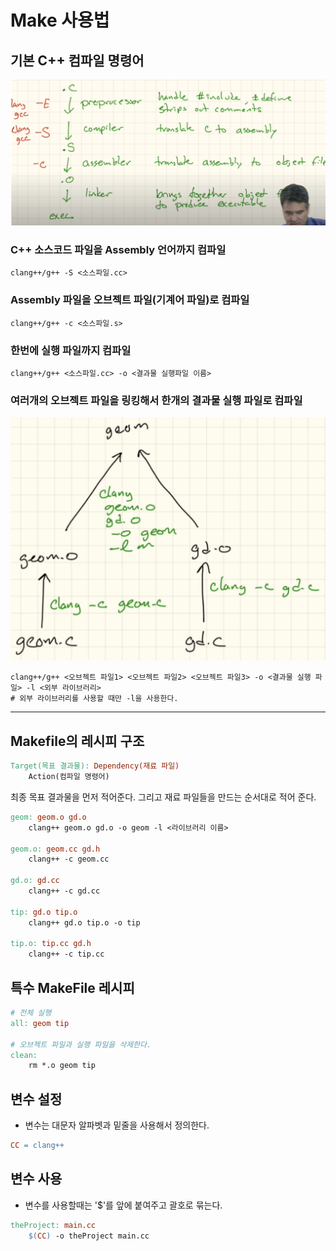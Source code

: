 # Make 사용법

## **기본 C++ 컴파일 명령어**
![컴파일 순서](/src/compile%20process.png)

### C++ 소스코드 파일을 Assembly 언어까지 컴파일
```CC
clang++/g++ -S <소스파일.cc>
```
### Assembly 파일을 오브젝트 파일(기계어 파일)로 컴파일
```CC
clang++/g++ -c <소스파일.s>
```
### 한번에 실행 파일까지 컴파일
```CC
clang++/g++ <소스파일.cc> -o <결과물 실행파일 이름>
```
### 여러개의 오브젝트 파일을 링킹해서 한개의 결과물 실행 파일로 컴파일
![링킹](/src/linking.png)
```CC
clang++/g++ <오브젝트 파일1> <오브젝트 파일2> <오브젝트 파일3> -o <결과물 실행 파일> -l <외부 라이브러리>
# 외부 라이브러리를 사용할 때만 -l을 사용한다.
```
---

## Makefile의 레시피 구조
```MakeFile
Target(목표 결과물): Dependency(재료 파일)
    Action(컴파일 명령어)
```
최종 목표 결과물을 먼저 적어준다. 그리고 재료 파일들을 만드는 순서대로 적어 준다.
```MakeFile
geom: geom.o gd.o
    clang++ geom.o gd.o -o geom -l <라이브러리 이름>

geom.o: geom.cc gd.h
    clang++ -c geom.cc

gd.o: gd.cc
    clang++ -c gd.cc

tip: gd.o tip.o
    clang++ gd.o tip.o -o tip

tip.o: tip.cc gd.h
    clang++ -c tip.cc
```

## 특수 MakeFile 레시피
```MakeFile
# 전체 실행
all: geom tip

# 오브젝트 파일과 실행 파일을 삭제한다.
clean:
    rm *.o geom tip
```

## 변수 설정
* 변수는 대문자 알파벳과 밑줄을 사용해서 정의한다.
```MakeFile
CC = clang++
```

## 변수 사용
* 변수를 사용할때는 '$'를 앞에 붙여주고 괄호로 묶는다.
```MakeFile
theProject: main.cc
    $(CC) -o theProject main.cc
```